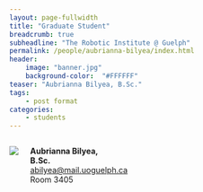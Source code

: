 ```yaml
---
layout: page-fullwidth
title: "Graduate Student"
breadcrumb: true
subheadline: "The Robotic Institute @ Guelph"
permalink: /people/aubrianna-bilyea/index.html
header:
    image: "banner.jpg"
    background-color:  "#FFFFFF"
teaser: "Aubrianna Bilyea, B.Sc."
tags:
    - post format
categories:
    - students
---
```


<div class="small-6 columns">

  <a href="{{site.baseurl}}/people/aubrianna-bilyea/index.html"><img src="{{site.baseurl}}/images/Aubrianna.png" /></a>
  <p><strong>Aubrianna Bilyea,</strong><br />
  <strong>B.Sc.</strong><br />
  <a href="mailto:abilyea@mail.uoguelph.ca">abilyea@mail.uoguelph.ca</a> <br />
Room 3405</p>
</div>
